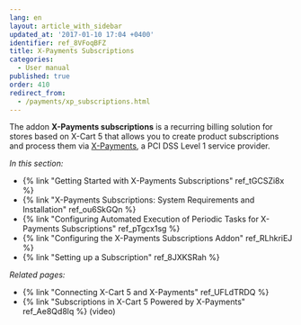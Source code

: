```yaml
---
lang: en
layout: article_with_sidebar
updated_at: '2017-01-10 17:04 +0400'
identifier: ref_8VFoqBFZ
title: X-Payments Subscriptions
categories:
  - User manual
published: true
order: 410
redirect_from:
  - /payments/xp_subscriptions.html
---
```

The addon **X-Payments subscriptions** is a recurring billing solution for stores based on X-Cart 5 that allows you to create product subscriptions and process them via [X-Payments](http://www.x-payments.com/help/Main_Page), a PCI DSS Level 1 service provider. 

_In this section:_

*   {% link "Getting Started with X-Payments Subscriptions" ref_tGCSZi8x %}
*   {% link "X-Payments Subscriptions: System Requirements and Installation" ref_ou6SkGQn %}
*   {% link "Configuring Automated Execution of Periodic Tasks for X-Payments Subscriptions" ref_pTgcx1sg %}
*   {% link "Configuring the X-Payments Subscriptions Addon" ref_RLhkriEJ %}
*   {% link "Setting up a Subscription" ref_8JXKSRah %}

_Related pages:_

*   {% link "Connecting X-Cart 5 and X-Payments" ref_UFLdTRDQ %}
*   {% link "Subscriptions in X-Cart 5 Powered by X-Payments" ref_Ae8Qd8lq %} (video)
